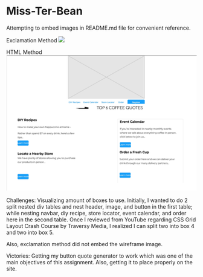 # Miss-Ter-Bean

Attempting to embed images in README.md file for convenient reference.

Exclamation Method
![](Miss-Ter-Bean/java.jpg)

HTML Method
<img src="https://github.com/chutauruk/Miss-Ter-Bean/blob/main/java.jpg">

Challenges:
Visualizing amount of boxes to use. Initially, I wanted to do 2 split nested div tables and nest header, image, and button in the first table; while nesting navbar, diy recipe, store locator, event calendar, and order here in the second table. Once I reviewed from YouTube regarding CSS Grid Layout Crash Course by Traversy Media, I realized I can split two into box 4 and two into box 5.

Also, exclamation method did not embed the wireframe image.

Victories:
Getting my button quote generator to work which was one of the main objectives of this assignment. Also, getting it to place properly on the site.
